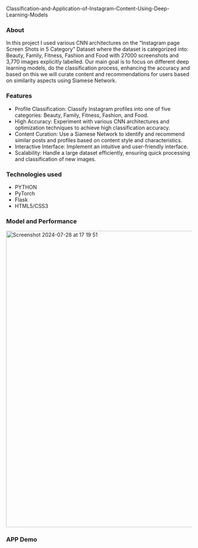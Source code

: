 Classification-and-Application-of-Instagram-Content-Using-Deep-Learning-Models

### About
In this project I used various CNN architectures on the “Instagram page Screen Shots in 5 Category” Dataset where the dataset is categorized into: Beauty, Family, Fitness, Fashion and Food with 27000 screenshots and 3,770 images explicitly labelled. Our main goal is to focus on different deep learning models, do the classification process, enhancing the accuracy and based on this we will curate content and recommendations for users based on similarity aspects using Siamese Network.

### Features
* Profile Classification: Classify Instagram profiles into one of five categories: Beauty, Family, Fitness, Fashion, and Food.
* High Accuracy: Experiment with various CNN architectures and optimization techniques to achieve high classification accuracy.
* Content Curation: Use a Siamese Network to identify and recommend similar posts and profiles based on content style and characteristics.
* Interactive Interface: Implement an intuitive and user-friendly interface.
* Scalability: Handle a large dataset efficiently, ensuring quick processing and classification of new images.

### Technologies used
* PYTHON
* PyTorch
* Flask
* HTML5/CSS3

### Model and Performance
<img width="803" alt="Screenshot 2024-07-28 at 17 19 51" src="https://github.com/user-attachments/assets/1276f021-a7d8-4216-8210-3ca5b26afd70">

### APP Demo








